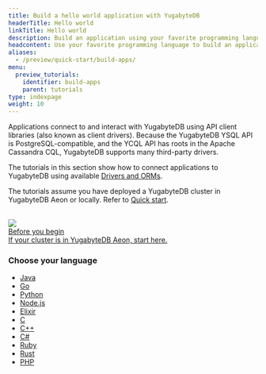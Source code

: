 ```yaml
---
title: Build a hello world application with YugabyteDB
headerTitle: Hello world
linkTitle: Hello world
description: Build an application using your favorite programming language.
headcontent: Use your favorite programming language to build an application that uses YSQL or YCQL APIs.
aliases:
  - /preview/quick-start/build-apps/
menu:
  preview_tutorials:
    identifier: build-apps
    parent: tutorials
type: indexpage
weight: 10
---
```


Applications connect to and interact with YugabyteDB using API client libraries (also known as client drivers). Because the YugabyteDB YSQL API is PostgreSQL-compatible, and the YCQL API has roots in the Apache Cassandra CQL, YugabyteDB supports many third-party drivers.

The tutorials in this section show how to connect applications to YugabyteDB using available [Drivers and ORMs](../../drivers-orms/).

The tutorials assume you have deployed a YugabyteDB cluster in YugabyteDB Aeon or locally. Refer to [Quick start](../../quick-start-yugabytedb-managed/).<br><br>

<div class="row">

  <div class="col-12 col-md-12 col-lg-6 col-xl-6">
  <a class="section-link icon-offset" href="cloud-add-ip/">
    <div class="head">
        <img class="icon" src="/images/section_icons/deploy/checklist.png" aria-hidden="true" />
      <div class="title">Before you begin</div>
    </div>
    <div class="body">
      If your cluster is in YugabyteDB Aeon, start here.
    </div>
  </a>
  </div>
</div>

### Choose your language

<ul class="nav yb-pills">

  <li>
    <a href="java/cloud-ysql-yb-jdbc/" class="orange">
      <i class="fa-brands fa-java"></i>
      Java
    </a>
  </li>

  <li>
    <a href="go/cloud-ysql-go/" class="orange">
      <i class="fa-brands fa-golang"></i>
      Go
    </a>
  </li>

  <li>
    <a href="python/cloud-ysql-python/" class="orange">
      <i class="fa-brands fa-python"></i>
      Python
    </a>
  </li>

  <li>
    <a href="nodejs/cloud-ysql-node/" class="orange">
      <i class="fa-brands fa-node-js"></i>
      Node.js
    </a>
  </li>

  <li>
    <a href="elixir/cloud-ysql-elixir/" class="orange">
      <i class="fa-brands fa-node-js"></i>
      Elixir
    </a>
  </li>

  <li>
    <a href="c/cloud-ysql-c/" class="orange">
      <i class="icon-c"></i>
      C
    </a>
  </li>

  <li>
    <a href="cpp/cloud-ysql-cpp/" class="orange">
      <i class="icon-cplusplus"></i>
      C++
    </a>
  </li>

  <li>
    <a href="csharp/cloud-ysql-csharp/" class="orange">
      <i class="icon-csharp"></i>
      C#
    </a>
  </li>

  <li>
    <a href="ruby/cloud-ysql-ruby/" class="orange">
      <i class="icon-ruby"></i>
      Ruby
    </a>
  </li>

  <li>
    <a href="rust/cloud-ysql-rust/" class="orange">
      <i class="fa-brands fa-rust"></i>
      Rust
    </a>
  </li>

  <li>
    <a href="php/cloud-ysql-php/" class="orange">
      <i class="fa-brands fa-php"></i>
      PHP
    </a>
  </li>
</ul>
